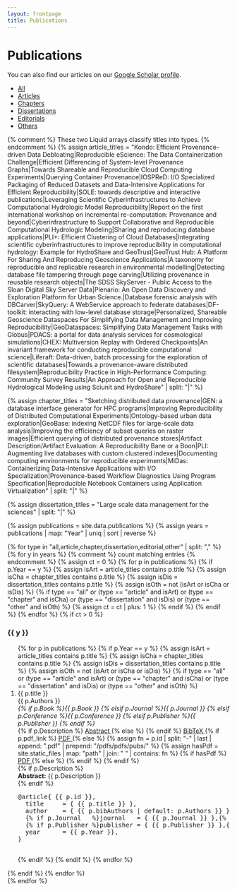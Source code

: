 ```yaml
---
layout: frontpage
title: Publications
---
```


<link rel="stylesheet"
      href="https://cdnjs.cloudflare.com/ajax/libs/font-awesome/6.5.1/css/all.min.css">
<link rel="stylesheet" href="{{ ASSET_PATH }}/css/publications.css">

# Publications

<p>
  You can also find our articles on our
  <a href="https://scholar.google.com/citations?hl=en&user=ZvYwdsUAAAAJ"
     target="_blank">Google Scholar profile</a>.
</p>

<div class="navbar">
  <div class="navbar-inner">
    <ul id="pub-tabs" class="nav nav-tabs">
      <li id="tab-all"      class="active"><a href="javascript:showPubType('all')">All</a></li>
      <li id="tab-article"           ><a href="javascript:showPubType('article')">Articles</a></li>
      <li id="tab-chapter"           ><a href="javascript:showPubType('chapter')">Chapters</a></li>
      <li id="tab-dissertation"      ><a href="javascript:showPubType('dissertation')">Dissertations</a></li>
      <li id="tab-editorial"         ><a href="javascript:showPubType('editorial')">Editorials</a></li>
      <li id="tab-other"             ><a href="javascript:showPubType('other')">Others</a></li>
    </ul>
  </div>
</div>

{% comment %}
  These two Liquid arrays classify titles into types.
{% endcomment %}
{% assign article_titles = "Kondo: Efficient Provenance-driven Data Debloating|Reproducible eScience: The Data Containerization Challenge|Efficient Differencing of System-level Provenance Graphs|Towards Shareable and Reproducible Cloud Computing Experiments|Querying Container Provenance|IOSPReD: I/O Specialized Packaging of Reduced Datasets and Data-Intensive Applications for Efficient Reproducibility|SOLE: towards descriptive and interactive publications|Leveraging Scientific Cyberinfrastructures to Achieve Computational Hydrologic Model Reproducibility|Report on the first international workshop on incremental re-computation: Provenance and beyond|Cyberinfrastructure to Support Collaborative and Reproducible Computational Hydrologic Modeling|Sharing and reproducing database applications|PLI+: Efficient Clustering of Cloud Databases|Integrating scientific cyberinfrastructures to improve reproducibility in computational hydrology: Example for HydroShare and GeoTrust|GeoTrust Hub: A Platform For Sharing And Reproducing Geoscience Applications|A taxonomy for reproducible and replicable research in environmental modelling|Detecting database file tampering through page carving|Utilizing provenance in reusable research objects|The SDSS SkyServer - Public Access to the Sloan Digital Sky Server Data|Plenario: An Open Data Discovery and Exploration Platform for Urban Science.|Database forensic analysis with DBCarver|SkyQuery: A WebService approach to federate databases|DF-toolkit: interacting with low-level database storage|Personalized, Shareable Geoscience Dataspaces For Simplifying Data Management and Improving Reproducibility|GeoDataspaces: Simplifying Data Management Tasks with Globus|PDACS: a portal for data analysis services for cosmological simulations|CHEX: Multiversion Replay with Ordered Checkpoints|An invariant framework for conducting reproducible computational science|Liferaft: Data-driven, batch processing for the exploration of scientific databases|Towards a provenance-aware distributed filesystem|Reproducibility Practice in High-Performance Computing: Community Survey Results|An Approach for Open and Reproducible Hydrological Modeling using Sciunit and HydroShare" | split: "|" %}

{% assign chapter_titles = "Sketching distributed data provenance|GEN: a database interface generator for HPC programs|Improving Reproducibility of Distributed Computational Experiments|Ontology-based urban data exploration|GeoBase: indexing NetCDF files for large-scale data analysis|Improving the efficiency of subset queries on raster images|Efficient querying of distributed provenance stores|Artifact Description/Artifact Evaluation: A Reproducibility Bane or a Boon|PLI: Augmenting live databases with custom clustered indexes|Documenting computing environments for reproducible experiments|MiDas: Containerizing Data-Intensive Applications with I/O Specialization|Provenance-based Workflow Diagnostics Using Program Specification|Reproducible Notebook Containers using Application Virtualization" | split: "|" %}

{% assign dissertation_titles = "Large scale data management for the sciences" | split: "|" %}

{% assign publications = site.data.publications %}
{% assign years        = publications | map: "Year" | uniq | sort | reverse %}

<div id="pub-lists">
  {% for type in "all,article,chapter,dissertation,editorial,other" | split: "," %}
    <div id="pub-{{ type }}" class="pub-type{% if type == "all" %} active{% endif %}">
      {% for y in years %}
        {% comment %} count matching entries {% endcomment %}
        {% assign ct = 0 %}
        {% for p in publications %}
          {% if p.Year == y %}
            {% assign isArt = article_titles contains p.title %}
            {% assign isCha = chapter_titles contains p.title %}
            {% assign isDis = dissertation_titles contains p.title %}
            {% assign isOth = not (isArt or isCha or isDis) %}
            {% if type == "all"
                  or (type == "article"       and isArt)
                  or (type == "chapter"       and isCha)
                  or (type == "dissertation"  and isDis)
                  or (type == "other"         and isOth)
               %}
              {% assign ct = ct | plus: 1 %}
            {% endif %}
          {% endif %}
        {% endfor %}
        {% if ct > 0 %}
          <h3 class="pubyear">{{ y }}</h3>
          <ol>
            {% for p in publications %}
              {% if p.Year == y %}
                {% assign isArt = article_titles contains p.title %}
                {% assign isCha = chapter_titles contains p.title %}
                {% assign isDis = dissertation_titles contains p.title %}
                {% assign isOth = not (isArt or isCha or isDis) %}
                {% if type == "all"
                      or (type == "article"       and isArt)
                      or (type == "chapter"       and isCha)
                      or (type == "dissertation"  and isDis)
                      or (type == "other"         and isOth)
                   %}
                  <li class="pub-entry">
                    <span class="pub-title">{{ p.title }}</span><br>
                    <span class="pub-authors">{{ p.Authors }}</span><br>
                    <em>
                      {% if p.Book       %}{{ p.Book       }}
                      {% elsif p.Journal %}{{ p.Journal   }}
                      {% elsif p.Conference %}{{ p.Conference }}
                      {% elsif p.Publisher  %}{{ p.Publisher  }}
                      {% endif %}
                    </em>
                    <div class="pub-icons">
                      {% if p.Description %}
                        <a href="javascript:void(0);"
                           onclick="toggleSection('abs-{{ p.id }}')"
                           class="pub-action">
                          <i class="fas fa-file-alt"></i> Abstract
                        </a>
                      {% else %}
                        <i class="fas fa-file-alt disabled"></i>
                      {% endif %}
                      <a href="javascript:void(0);"
                         onclick="toggleSection('bib-{{ p.id }}')"
                         class="pub-action">
                        <i class="fas fa-code"></i> BibTeX
                      </a>
                      {% if p.pdf_link %}
                        <a href="{{ p.pdf_link }}"
                           target="_blank"
                           class="pub-action">
                          <i class="fas fa-file-pdf"></i> PDF
                        </a>
                      {% else %}
                        {% assign fn = p.id | split: "-" | last | append: ".pdf" | prepend: "/pdfs/pdfs/pubs/" %}
                        {% assign hasPdf = site.static_files | map: "path" | join: " " | contains: fn %}
                        {% if hasPdf %}
                          <a href="{{ fn }}"
                             target="_blank"
                             class="pub-action">
                            <i class="fas fa-file-pdf"></i> PDF
                          </a>
                        {% else %}
                          <i class="fas fa-file-pdf disabled"></i>
                        {% endif %}
                      {% endif %}
                    </div>
                    {% if p.Description %}
                      <div id="abs-{{ p.id }}" class="pub-abstract">
                        <strong>Abstract:</strong> {{ p.Description }}
                      </div>
                    {% endif %}
                    <pre id="bib-{{ p.id }}" class="pub-bibtex">
@article{ {{ p.id }},
  title     = { {{ p.title }} },
  author    = { {{ p.bibAuthors | default: p.Authors }} },
  {% if p.Journal   %}journal   = { {{ p.Journal }} },{% endif %}
  {% if p.Publisher %}publisher = { {{ p.Publisher }} },{% endif %}
  year      = {{ p.Year }},
}
                    </pre>
                  </li>
                {% endif %}
              {% endif %}
            {% endfor %}
          </ol>
        {% endif %}
      {% endfor %}
    </div>
  {% endfor %}
</div>

<script>
  document.addEventListener("DOMContentLoaded", () => showPubType('all'));

  function showPubType(type) {
    document.querySelectorAll('.pub-type').forEach(div => {
      if (type === 'all') div.classList.add('active');
      else {
        div.id === 'pub-' + type
          ? div.classList.add('active')
          : div.classList.remove('active');
      }
    });
    document.querySelectorAll('#pub-tabs li').forEach(li => {
      li.id === 'tab-' + type
        ? li.classList.add('active')
        : li.classList.remove('active');
    });
  }

  function toggleSection(id) {
    const el = document.getElementById(id);
    if (el) el.classList.toggle('show');
  }
</script>
